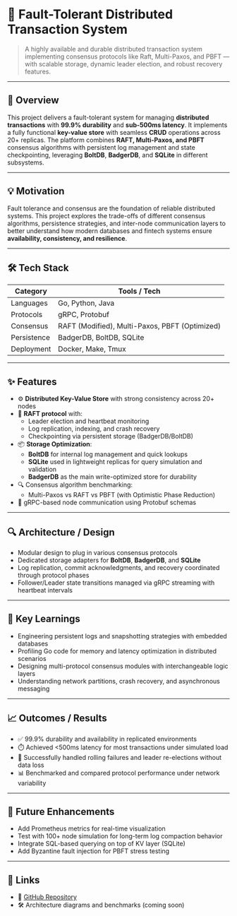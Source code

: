 # 🧠 Fault-Tolerant Distributed Transaction System

> A highly available and durable distributed transaction system implementing consensus protocols like Raft, Multi-Paxos, and PBFT — with scalable storage, dynamic leader election, and robust recovery features.

---

## 🚀 Overview

This project delivers a fault-tolerant system for managing **distributed transactions** with **99.9% durability** and **sub-500ms latency**. It implements a fully functional **key-value store** with seamless **CRUD** operations across 20+ replicas. The platform combines **RAFT, Multi-Paxos, and PBFT** consensus algorithms with persistent log management and state checkpointing, leveraging **BoltDB**, **BadgerDB**, and **SQLite** in different subsystems.

---

## 💡 Motivation

Fault tolerance and consensus are the foundation of reliable distributed systems. This project explores the trade-offs of different consensus algorithms, persistence strategies, and inter-node communication layers to better understand how modern databases and fintech systems ensure **availability, consistency, and resilience**.

---

## 🛠️ Tech Stack

| Category       | Tools / Tech                                  |
|----------------|-----------------------------------------------|
| Languages      | Go, Python, Java                              |
| Protocols      | gRPC, Protobuf                                |
| Consensus      | RAFT (Modified), Multi-Paxos, PBFT (Optimized)|
| Persistence    | BadgerDB, BoltDB, SQLite                      |
| Deployment     | Docker, Make, Tmux                            |

---

## ✨ Features

- ⚙️ **Distributed Key-Value Store** with strong consistency across 20+ nodes
- 🔁 **RAFT protocol** with:
  - Leader election and heartbeat monitoring
  - Log replication, indexing, and crash recovery
  - Checkpointing via persistent storage (BadgerDB/BoltDB)
- 📦 **Storage Optimization**:
  - **BoltDB** for internal log management and quick lookups
  - **SQLite** used in lightweight replicas for query simulation and validation
  - **BadgerDB** as the main write-optimized store for durability
- 🔍 Consensus algorithm benchmarking:
  - Multi-Paxos vs RAFT vs PBFT (with Optimistic Phase Reduction)
- 📡 gRPC-based node communication using Protobuf schemas

---

## 🔍 Architecture / Design

- Modular design to plug in various consensus protocols
- Dedicated storage adapters for **BoltDB**, **BadgerDB**, and **SQLite**
- Log replication, commit acknowledgments, and recovery coordinated through protocol phases
- Follower/Leader state transitions managed via gRPC streaming with heartbeat intervals

---

## 🧠 Key Learnings

- Engineering persistent logs and snapshotting strategies with embedded databases
- Profiling Go code for memory and latency optimization in distributed scenarios
- Designing multi-protocol consensus modules with interchangeable logic layers
- Understanding network partitions, crash recovery, and asynchronous messaging

---

## 📈 Outcomes / Results

- ✅ 99.9% durability and availability in replicated environments
- ⏱️ Achieved <500ms latency for most transactions under simulated load
- 🔁 Successfully handled rolling failures and leader re-elections without data loss
- 📊 Benchmarked and compared protocol performance under network variability

---

## 🚧 Future Enhancements

- Add Prometheus metrics for real-time visualization
- Test with 100+ node simulation for long-term log compaction behavior
- Integrate SQL-based querying on top of KV layer (SQLite)
- Add Byzantine fault injection for PBFT stress testing

---

## 🔗 Links

- 🔗 [GitHub Repository](https://github.com/anishphilip012git/distributed-systems)
- 🛠️ Architecture diagrams and benchmarks (coming soon)

